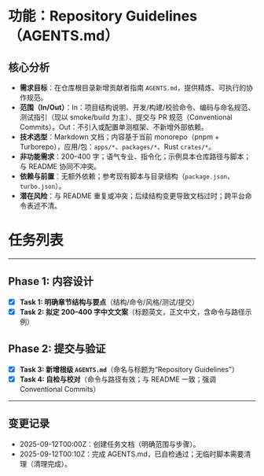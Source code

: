 # 功能：Repository Guidelines（AGENTS.md）

## 核心分析
- **需求目标**：在仓库根目录新增贡献者指南 `AGENTS.md`，提供精炼、可执行的协作规范。
- **范围（In/Out）**：In：项目结构说明、开发/构建/校验命令、编码与命名规范、测试指引（现以 smoke/build 为主）、提交与 PR 规范（Conventional Commits）。Out：不引入或配置单测框架、不新增外部依赖。
- **技术选型**：Markdown 文档；内容基于当前 monorepo（pnpm + Turborepo），应用/包：`apps/*`、`packages/*`、Rust `crates/*`。
- **非功能需求**：200–400 字；语气专业、指令化；示例具本仓库路径与脚本；与 README 协同不冲突。
- **依赖与前置**：无额外依赖；参考现有脚本与目录结构（`package.json`、`turbo.json`）。
- **潜在风险**：与 README 重复或冲突；后续结构变更导致文档过时；跨平台命令表述不清。

# 任务列表
---

## Phase 1: 内容设计
- [x] **Task 1: 明确章节结构与要点**（结构/命令/风格/测试/提交）
- [x] **Task 2: 拟定 200–400 字中文文案**（标题英文，正文中文，含命令与路径示例）

## Phase 2: 提交与验证
- [x] **Task 3: 新增根级 `AGENTS.md`**（命名与标题为“Repository Guidelines”）
- [x] **Task 4: 自检与校对**（命令与路径有效；与 README 一致；强调 Conventional Commits）

---

## 变更记录
- 2025-09-12T00:00Z：创建任务文档（明确范围与步骤）。
- 2025-09-12T00:10Z：完成 AGENTS.md，已自检通过；无临时脚本需要清理（清理完成）。
